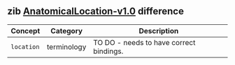## zib [AnatomicalLocation-v1.0](https://zibs.nl/wiki/AnatomicalLocation-v1.0(2020EN)]) difference

| Concept         | Category          | Description                             | 
|-----------------|-------------------|-----------------------------------------|
|`location` | terminology | TO DO - needs to have correct bindings.|


